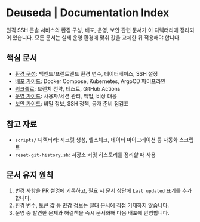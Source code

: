 # Deuseda | Documentation Index

원격 SSH 콘솔 서비스의 환경 구성, 배포, 운영, 보안 관련 문서가 이 디렉터리에 정리되어 있습니다. 모든 문서는 실제 운영 환경에 맞춰 값을 교체한 뒤 적용해야 합니다.

## 핵심 문서
- [환경 구성](./environment.md): 백엔드/프런트엔드 환경 변수, 데이터베이스, SSH 설정
- [배포 가이드](./deployment.md): Docker Compose, Kubernetes, ArgoCD 파이프라인
- [워크플로](./workflow.md): 브랜치 전략, 테스트, GitHub Actions
- [운영 가이드](./operations.md): 사용자/세션 관리, 백업, 비상 대응
- [보안 가이드](./security.md): 비밀 정보, SSH 정책, 공개 준비 점검표

## 참고 자료
- `scripts/` 디렉터리: 시크릿 생성, 헬스체크, 데이터 마이그레이션 등 자동화 스크립트
- `reset-git-history.sh`: 저장소 커밋 히스토리를 정리할 때 사용

## 문서 유지 원칙
1. 변경 사항을 PR 설명에 기록하고, 필요 시 문서 상단에 `Last updated` 표기를 추가합니다.
2. 환경 변수, 토큰 값 등 민감 정보는 절대 문서에 직접 기재하지 않습니다.
3. 운영 중 발견한 문제와 해결책을 즉시 문서화해 다음 배포에 반영합니다.

